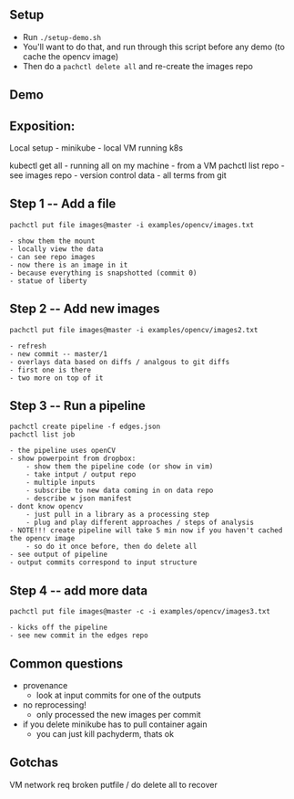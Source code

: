 ## Setup

-   Run `./setup-demo.sh`
-   You'll want to do that, and run through this script before any demo (to
    cache the opencv image)
-   Then do a `pachctl delete all` and re-create the images repo

## Demo

## Exposition:

Local setup - minikube - local VM running k8s

kubectl get all - running all on my machine - from a VM pachctl list repo - see
images repo - version control data - all terms from git

## Step 1 -- Add a file

```shell
pachctl put file images@master -i examples/opencv/images.txt
```

    - show them the mount
    - locally view the data
    - can see repo images
    - now there is an image in it
    - because everything is snapshotted (commit 0)
    - statue of liberty

## Step 2 -- Add new images

```shell
pachctl put file images@master -i examples/opencv/images2.txt
```

    - refresh
    - new commit -- master/1
    - overlays data based on diffs / analgous to git diffs
    - first one is there
    - two more on top of it

## Step 3 -- Run a pipeline

```shell
pachctl create pipeline -f edges.json
pachctl list job
```

    - the pipeline uses openCV
    - show powerpoint from dropbox:
        - show them the pipeline code (or show in vim)
        - take intput / output repo
        - multiple inputs
        - subscribe to new data coming in on data repo
        - describe w json manifest
    - dont know opencv
        - just pull in a library as a processing step
        - plug and play different approaches / steps of analysis
    - NOTE!!! create pipeline will take 5 min now if you haven't cached the opencv image
        - so do it once before, then do delete all
    - see output of pipeline
    - output commits correspond to input structure

## Step 4 -- add more data

```shell
pachctl put file images@master -c -i examples/opencv/images3.txt
```

    - kicks off the pipeline
    - see new commit in the edges repo

## Common questions

-   provenance
    -   look at input commits for one of the outputs
-   no reprocessing!
    -   only processed the new images per commit
-   if you delete minikube has to pull container again
    -   you can just kill pachyderm, thats ok

## Gotchas

VM network req broken putfile / do delete all to recover
